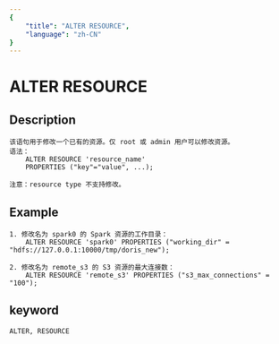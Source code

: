 ```yaml
---
{
    "title": "ALTER RESOURCE",
    "language": "zh-CN"
}
---
```


<!-- 
Licensed to the Apache Software Foundation (ASF) under one
or more contributor license agreements.  See the NOTICE file
distributed with this work for additional information
regarding copyright ownership.  The ASF licenses this file
to you under the Apache License, Version 2.0 (the
"License"); you may not use this file except in compliance
with the License.  You may obtain a copy of the License at

  http://www.apache.org/licenses/LICENSE-2.0

Unless required by applicable law or agreed to in writing,
software distributed under the License is distributed on an
"AS IS" BASIS, WITHOUT WARRANTIES OR CONDITIONS OF ANY
KIND, either express or implied.  See the License for the
specific language governing permissions and limitations
under the License.
-->

# ALTER RESOURCE

## Description
    
    该语句用于修改一个已有的资源。仅 root 或 admin 用户可以修改资源。
    语法：
        ALTER RESOURCE 'resource_name'
        PROPERTIES ("key"="value", ...);

    注意：resource type 不支持修改。

## Example
    
    1. 修改名为 spark0 的 Spark 资源的工作目录：
        ALTER RESOURCE 'spark0' PROPERTIES ("working_dir" = "hdfs://127.0.0.1:10000/tmp/doris_new");

    2. 修改名为 remote_s3 的 S3 资源的最大连接数：
        ALTER RESOURCE 'remote_s3' PROPERTIES ("s3_max_connections" = "100");

## keyword

    ALTER, RESOURCE
